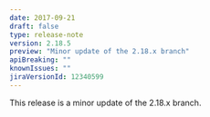 ```yaml
---
date: 2017-09-21
draft: false 
type: release-note
version: 2.18.5
preview: "Minor update of the 2.18.x branch"
apiBreaking: ""
knownIssues: ""
jiraVersionId: 12340599
---
```


This release is a minor update of the 2.18.x branch.
